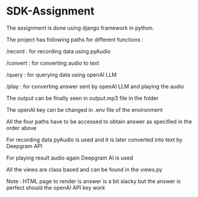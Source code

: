 
# SDK-Assignment
The assignment is done using django framework in python. 

The project has following paths for different functions :

/record : for recording data using pyAudio

/convert : for converting audio to text

/query : for querying data using openAI LLM

/play : for converting answer sent by openAI LLM and playing the audio

The output can be finally seen in output.mp3 file in the folder 

The openAI key can be changed in .env file of the environment

All the four paths have to be accessed to obtain answer as specified in the order above

For recording data pyAudio is used and it is later converted into text by Deepgram API

For playing result audio again Deepgram AI is used

All the views are class based and can be found in the views.py

Note : HTML page to render is answer is a bit slacky but the answer is perfect should the openAI API key work
